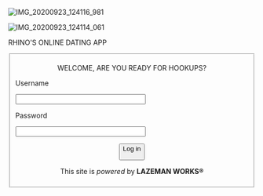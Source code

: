 
![IMG_20200923_124116_981](https://user-images.githubusercontent.com/74019498/98420320-d6fff980-207e-11eb-8d88-0df8db1f7a3a.jpg)

![IMG_20200923_124114_061](https://user-images.githubusercontent.com/74019498/98420326-d9625380-207e-11eb-937b-7aab0dd189ff.jpg)

<html>

<head>

<titel> RHINO'S ONLINE DATING APP 



<body>

<fieldset>

<center>

WELCOME, ARE YOU READY FOR HOOKUPS? 








</center>

<form><p>

Username<p>

<input type="test" size="30"><p>

Password<p>

<input type="test" size="30">

<center>

<button> Log in

</button>

<p> This site is <em> powered </em> by <strong> LAZEMAN WORKS® </strong></p>










